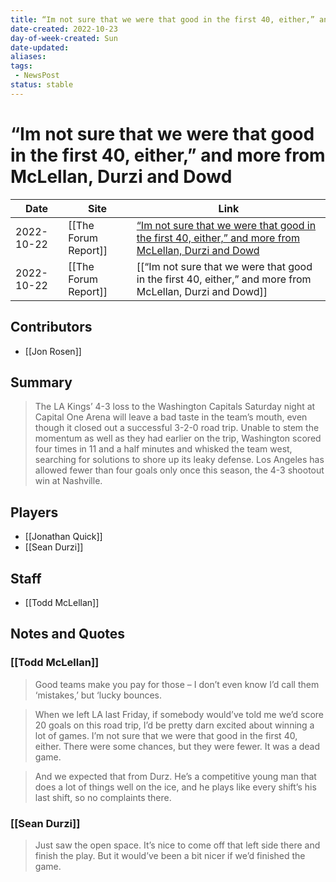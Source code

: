 ```yaml
---
title: “Im not sure that we were that good in the first 40, either,” and more from McLellan, Durzi and Dowd
date-created: 2022-10-23
day-of-week-created: Sun
date-updated: 
aliases: 
tags:
 - NewsPost
status: stable
---
```


# “Im not sure that we were that good in the first 40, either,” and more from McLellan, Durzi and Dowd

| Date       | Site                 | Link                                                                                                                                                                                                                                |
| ---------- | -------------------- | ----------------------------------------------------------------------------------------------------------------------------------------------------------------------------------------------------------------------------------- |
| 2022-10-22 | [[The Forum Report]] | [“Im not sure that we were that good in the first 40, either,” and more from McLellan, Durzi and Dowd](https://theforumreport.com/im-not-sure-that-we-were-that-good-in-the-first-40-either-and-more-from-mclellan-durzi-and-dowd/) |
| 2022-10-22 | [[The Forum Report]] | [[“Im not sure that we were that good in the first 40, either,” and more from McLellan, Durzi and Dowd]]                                                                                                                            |

## Contributors
- [[Jon Rosen]]


## Summary
> The LA Kings’ 4-3 loss to the Washington Capitals Saturday night at Capital One Arena will leave a bad taste in the team’s mouth, even though it closed out a successful 3-2-0 road trip. Unable to stem the momentum as well as they had earlier on the trip, Washington scored four times in 11 and a half minutes and whisked the team west, searching for solutions to shore up its leaky defense. Los Angeles has allowed fewer than four goals only once this season, the 4-3 shootout win at Nashville.


## Players
- [[Jonathan Quick]]
- [[Sean Durzi]]

## Staff
- [[Todd McLellan]]


## Notes and Quotes
### [[Todd McLellan]]
> Good teams make you pay for those – I don’t even know I’d call them ‘mistakes,’ but ‘lucky bounces.

> When we left LA last Friday, if somebody would’ve told me we’d score 20 goals on this road trip, I’d be pretty darn excited about winning a lot of games. 
> I’m not sure that we were that good in the first 40, either. There were some chances, but they were fewer. It was a dead game.

> And we expected that from Durz. He’s a competitive young man that does a lot of things well on the ice, and he plays like every shift’s his last shift, so no complaints there.

### [[Sean Durzi]]
> Just saw the open space. It’s nice to come off that left side there and finish the play. But it would’ve been a bit nicer if we’d finished the game.
